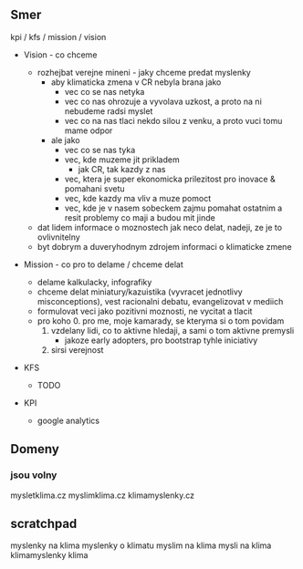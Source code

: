 ## Smer

kpi / kfs / mission / vision

- Vision - co chceme
	- rozhejbat verejne mineni - jaky chceme predat myslenky
		- aby klimaticka zmena v CR nebyla brana jako
			- vec co se nas netyka
			- vec co nas ohrozuje a vyvolava uzkost, a proto na ni nebudeme radsi myslet
			- vec co na nas tlaci nekdo silou z venku, a proto vuci tomu mame odpor
		- ale jako
			- vec co se nas tyka
			- vec, kde muzeme jit prikladem
				- jak CR, tak kazdy z nas
			- vec, ktera je super ekonomicka prilezitost pro inovace & pomahani svetu
			- vec, kde kazdy ma vliv a muze pomoct
			- vec, kde je v nasem sobeckem zajmu pomahat ostatnim a resit problemy co maji a budou mit jinde
	- dat lidem informace o moznostech jak neco delat, nadeji, ze je to ovlivnitelny
	- byt dobrym a duveryhodnym zdrojem informaci o klimaticke zmene

- Mission - co pro to delame / chceme delat
	- delame kalkulacky, infografiky
	- chceme delat miniatury/kazuistika (vyvracet jednotlivy misconceptions),
      vest racionalni debatu, evangelizovat v mediich
	- formulovat veci jako pozitivni moznosti, ne vycitat a tlacit
	- pro koho
		0. pro me, moje kamarady, se kteryma si o tom povidam
		1. vzdelany lidi, co to aktivne hledaji, a sami o tom aktivne premysli
			- jakoze early adopters, pro bootstrap tyhle iniciativy
		2. sirsi verejnost

- KFS
	- TODO

- KPI
	- google analytics


## Domeny
### jsou volny

mysletklima.cz
myslimklima.cz
klimamyslenky.cz

## scratchpad

myslenky na klima
myslenky o klimatu
myslim na klima
mysli na klima
klimamyslenky
klima


